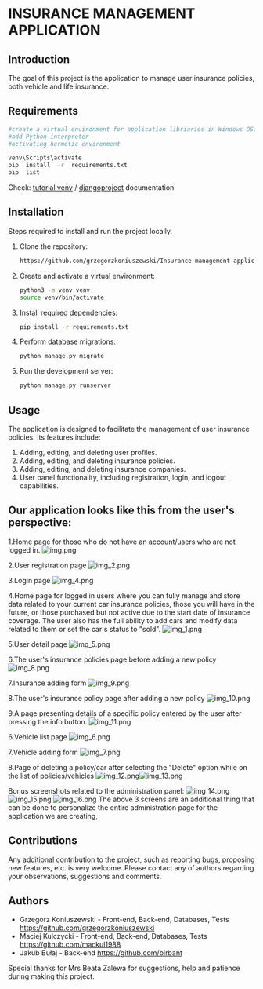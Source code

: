 # INSURANCE MANAGEMENT APPLICATION

## Introduction

The goal of this project is the application to manage user insurance policies, both vehicle and life insurance.

## Requirements
```bash
#create a virtual environment for application libriaries in Windows OS:
#add Python interpreter
#activating hermetic environment

venv\Scripts\activate
pip  install  -r  requirements.txt
pip  list
```
Check: [tutorial venv](https://docs.python.org/3/tutorial/venv.html)
/ [djangoproject](https://www.djangoproject.com/) documentation

## Installation

Steps required to install and run the project locally.

1. Clone the repository:

    ```bash
    https://github.com/grzegorzkoniuszewski/Insurance-management-application
    ```

2. Create and activate a virtual environment:

    ```bash
    python3 -m venv venv
    source venv/bin/activate
    ```

3. Install required dependencies:

    ```bash
    pip install -r requirements.txt
    ```

4. Perform database migrations:

    ```bash
    python manage.py migrate
    ```

5. Run the development server:

    ```bash
    python manage.py runserver
    ```

## Usage

The application is designed to facilitate the management of user insurance policies. Its features include:

1.  Adding, editing, and deleting user profiles.
2.  Adding, editing, and deleting insurance policies.
3.  Adding, editing, and deleting insurance companies.
4.  User panel functionality, including registration, login, and logout capabilities.



## Our application looks like this from the user's perspective:
1.Home page for those who do not have an account/users who are not logged in.
![img.png](img.png)


2.User registration page
![img_2.png](img_2.png)


3.Login page
![img_4.png](img_4.png)


4.Home page for logged in users where you can fully manage and store data related to your current car insurance policies, those you will have in the future, or those purchased but not active due to the start date of insurance coverage.
The user also has the full ability to add cars and modify data related to them or set the car's status to "sold".
![img_1.png](img_1.png)

5.User detail page
![img_5.png](img_5.png)

6.The user's insurance policies page before adding a new policy
![img_8.png](img_8.png)

7.Insurance adding form
![img_9.png](img_9.png)

8.The user's insurance policy page after adding a new policy
![img_10.png](img_10.png)

9.A page presenting details of a specific policy entered by the user after pressing the info button.
![img_11.png](img_11.png)

6.Vehicle list page
![img_6.png](img_6.png)

7.Vehicle adding form
![img_7.png](img_7.png)

8.Page of deleting a policy/car after selecting the "Delete" option while on the list of policies/vehicles
![img_12.png](img_12.png)![img_13.png](img_13.png)

Bonus screenshots related to the administration panel:
![img_14.png](img_14.png)
![img_15.png](img_15.png)
![img_16.png](img_16.png)
The above 3 screens are an additional thing that can be done to personalize the entire administration page for the application we are creating,

## Contributions

Any additional contribution to the project, such as reporting bugs, proposing new features, etc. is very welcome. 
Please contact any of authors regarding your observations, suggestions and comments.


## Authors

- Grzegorz Koniuszewski - Front-end, Back-end, Databases, Tests
https://github.com/grzegorzkoniuszewski
- Maciej Kulczycki - Front-end, Back-end, Databases, Tests
https://github.com/mackul1988
- Jakub Bułaj - Back-end
https://github.com/birbant

Special thanks for Mrs Beata Zalewa for suggestions, help and patience during making this project. 
